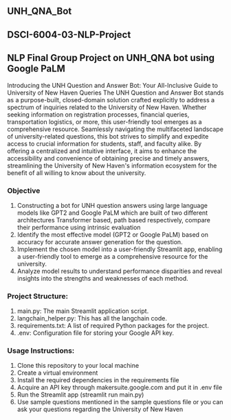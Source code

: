 ## UNH_QNA_Bot
## DSCI-6004-03-NLP-Project
## NLP Final Group Project on UNH_QNA bot using Google PaLM

Introducing the UNH Question and Answer Bot: Your All-Inclusive Guide to University of New Haven Queries
The UNH Question and Answer Bot stands as a purpose-built, closed-domain solution crafted explicitly to address a spectrum of inquiries related to the University of New Haven. Whether seeking information on registration processes, financial queries, transportation logistics, or more, this user-friendly tool emerges as a comprehensive resource. Seamlessly navigating the multifaceted landscape of university-related questions, this bot strives to simplify and expedite access to crucial information for students, staff, and faculty alike. By offering a centralized and intuitive interface, it aims to enhance the accessibility and convenience of obtaining precise and timely answers, streamlining the University of New Haven's information ecosystem for the benefit of all willing to know about the university.

### Objective
1.	Constructing a bot for UNH question answers using large language models like GPT2 and Google PaLM which are built of two different architectures Transformer based, path based respectively, compare their performance using intrinsic evaluation
2.	Identify the most effective model (GPT2 or Google PaLM) based on accuracy for accurate answer generation for the question.
3.	Implement the chosen model into a user-friendly Streamlit app, enabling a user-friendly tool to emerge as a comprehensive resource for the university.
4.	Analyze model results to understand performance disparities and reveal insights into the strengths and weaknesses of each method.

### Project Structure:
1. main.py: The main Streamlit application script.
2. langchain_helper.py: This has all the langchain code.
3. requirements.txt: A list of required Python packages for the project.
4. .env: Configuration file for storing your Google API key.

### Usage Instructions:
1. Clone this repository to your local machine
2. Create a virtual environment
3. Install the required dependencies in the requirements file
4. Acquire an API key through makersuite.google.com and put it in .env file
5. Run the Streamlit app (streamlit run main.py)
6. Use sample questions mentioned in the sample questions file or you can ask your questions regarding the University of New Haven
